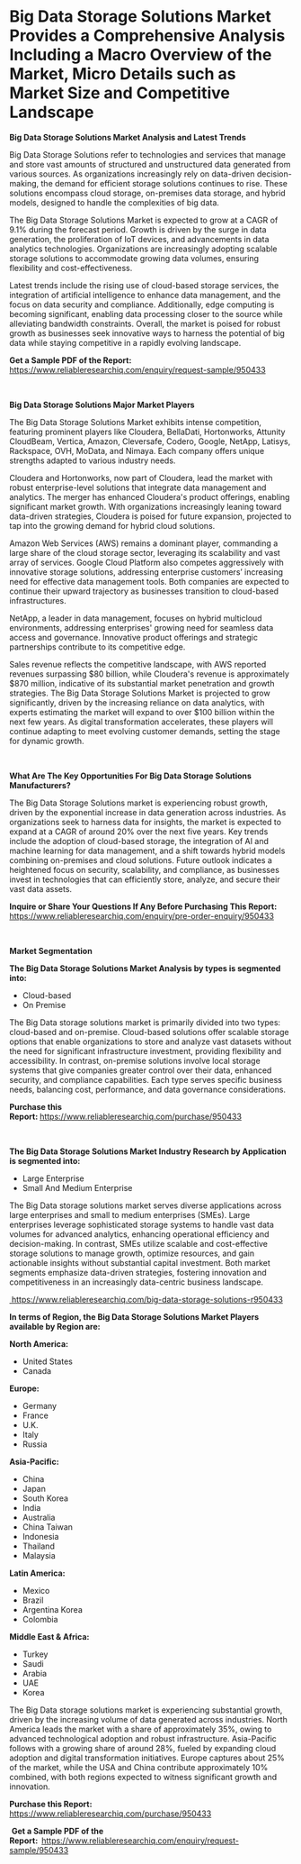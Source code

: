 <p><h1>Big Data Storage Solutions Market Provides a Comprehensive Analysis Including a Macro Overview of the Market, Micro Details such as Market Size and Competitive Landscape</h1></p><p><strong>Big Data Storage Solutions Market Analysis and Latest Trends</strong></p>
<p><p>Big Data Storage Solutions refer to technologies and services that manage and store vast amounts of structured and unstructured data generated from various sources. As organizations increasingly rely on data-driven decision-making, the demand for efficient storage solutions continues to rise. These solutions encompass cloud storage, on-premises data storage, and hybrid models, designed to handle the complexities of big data.</p><p>The Big Data Storage Solutions Market is expected to grow at a CAGR of 9.1% during the forecast period. Growth is driven by the surge in data generation, the proliferation of IoT devices, and advancements in data analytics technologies. Organizations are increasingly adopting scalable storage solutions to accommodate growing data volumes, ensuring flexibility and cost-effectiveness. </p><p>Latest trends include the rising use of cloud-based storage services, the integration of artificial intelligence to enhance data management, and the focus on data security and compliance. Additionally, edge computing is becoming significant, enabling data processing closer to the source while alleviating bandwidth constraints. Overall, the market is poised for robust growth as businesses seek innovative ways to harness the potential of big data while staying competitive in a rapidly evolving landscape.</p></p>
<p><strong>Get a Sample PDF of the Report:&nbsp;</strong> <a href="https://www.reliableresearchiq.com/enquiry/request-sample/950433?utm_campaign=2443&utm_medium=2&utm_source=Github&utm_content=ia&utm_term=17042025&utm_id=big-data-storage-solutions">https://www.reliableresearchiq.com/enquiry/request-sample/950433</a></p>
<p>&nbsp;</p>
<p><strong>Big Data Storage Solutions Major Market Players</strong></p>
<p><p>The Big Data Storage Solutions Market exhibits intense competition, featuring prominent players like Cloudera, BellaDati, Hortonworks, Attunity CloudBeam, Vertica, Amazon, Cleversafe, Codero, Google, NetApp, Latisys, Rackspace, OVH, MoData, and Nimaya. Each company offers unique strengths adapted to various industry needs.</p><p>Cloudera and Hortonworks, now part of Cloudera, lead the market with robust enterprise-level solutions that integrate data management and analytics. The merger has enhanced Cloudera's product offerings, enabling significant market growth. With organizations increasingly leaning toward data-driven strategies, Cloudera is poised for future expansion, projected to tap into the growing demand for hybrid cloud solutions.</p><p>Amazon Web Services (AWS) remains a dominant player, commanding a large share of the cloud storage sector, leveraging its scalability and vast array of services. Google Cloud Platform also competes aggressively with innovative storage solutions, addressing enterprise customers’ increasing need for effective data management tools. Both companies are expected to continue their upward trajectory as businesses transition to cloud-based infrastructures.</p><p>NetApp, a leader in data management, focuses on hybrid multicloud environments, addressing enterprises' growing need for seamless data access and governance. Innovative product offerings and strategic partnerships contribute to its competitive edge.</p><p>Sales revenue reflects the competitive landscape, with AWS reported revenues surpassing $80 billion, while Cloudera's revenue is approximately $870 million, indicative of its substantial market penetration and growth strategies. The Big Data Storage Solutions Market is projected to grow significantly, driven by the increasing reliance on data analytics, with experts estimating the market will expand to over $100 billion within the next few years. As digital transformation accelerates, these players will continue adapting to meet evolving customer demands, setting the stage for dynamic growth.</p></p>
<p>&nbsp;</p>
<p><strong>What Are The Key Opportunities For Big Data Storage Solutions Manufacturers?</strong></p>
<p><p>The Big Data Storage Solutions market is experiencing robust growth, driven by the exponential increase in data generation across industries. As organizations seek to harness data for insights, the market is expected to expand at a CAGR of around 20% over the next five years. Key trends include the adoption of cloud-based storage, the integration of AI and machine learning for data management, and a shift towards hybrid models combining on-premises and cloud solutions. Future outlook indicates a heightened focus on security, scalability, and compliance, as businesses invest in technologies that can efficiently store, analyze, and secure their vast data assets.</p></p>
<p><strong>Inquire or Share Your Questions If Any Before Purchasing This Report:</strong> <a href="https://www.reliableresearchiq.com/enquiry/pre-order-enquiry/950433?utm_campaign=2443&utm_medium=2&utm_source=Github&utm_content=ia&utm_term=17042025&utm_id=big-data-storage-solutions">https://www.reliableresearchiq.com/enquiry/pre-order-enquiry/950433</a></p>
<p>&nbsp;</p>
<p><strong>Market Segmentation</strong></p>
<p><strong>The Big Data Storage Solutions Market Analysis by types is segmented into:</strong></p>
<p><ul><li>Cloud-based</li><li>On Premise</li></ul></p>
<p><p>The Big Data storage solutions market is primarily divided into two types: cloud-based and on-premise. Cloud-based solutions offer scalable storage options that enable organizations to store and analyze vast datasets without the need for significant infrastructure investment, providing flexibility and accessibility. In contrast, on-premise solutions involve local storage systems that give companies greater control over their data, enhanced security, and compliance capabilities. Each type serves specific business needs, balancing cost, performance, and data governance considerations.</p></p>
<p><strong>Purchase this Report:&nbsp;</strong><a href="https://www.reliableresearchiq.com/purchase/950433?utm_campaign=2443&utm_medium=2&utm_source=Github&utm_content=ia&utm_term=17042025&utm_id=big-data-storage-solutions">https://www.reliableresearchiq.com/purchase/950433</a></p>
<p>&nbsp;</p>
<p><strong>The Big Data Storage Solutions Market Industry Research by Application is segmented into:</strong></p>
<p><ul><li>Large Enterprise</li><li>Small And Medium Enterprise</li></ul></p>
<p><p>The Big Data storage solutions market serves diverse applications across large enterprises and small to medium enterprises (SMEs). Large enterprises leverage sophisticated storage systems to handle vast data volumes for advanced analytics, enhancing operational efficiency and decision-making. In contrast, SMEs utilize scalable and cost-effective storage solutions to manage growth, optimize resources, and gain actionable insights without substantial capital investment. Both market segments emphasize data-driven strategies, fostering innovation and competitiveness in an increasingly data-centric business landscape.</p></p>
<p><a href="https://www.reliableresearchiq.com/big-data-storage-solutions-r950433?utm_campaign=2443&utm_medium=2&utm_source=Github&utm_content=ia&utm_term=17042025&utm_id=big-data-storage-solutions">&nbsp;https://www.reliableresearchiq.com/big-data-storage-solutions-r950433</a></p>
<p><strong>In terms of Region, the Big Data Storage Solutions Market Players available by Region are:</strong></p>
<p>
    <p> <strong> North America: </strong>
        <ul>
            <li>United States</li>
            <li>Canada</li>
        </ul>
        </p> 
    <p> <strong> Europe: </strong>
        <ul>
            <li>Germany</li>
            <li>France</li>
            <li>U.K.</li>
            <li>Italy</li>
            <li>Russia</li>
        </ul>
        </p> 
    <p> <strong> Asia-Pacific: </strong>
        <ul>
            <li>China</li>
            <li>Japan</li>
            <li>South Korea</li>
            <li>India</li>
            <li>Australia</li>
            <li>China Taiwan</li>
            <li>Indonesia</li>
            <li>Thailand</li>
            <li>Malaysia</li>
        </ul>
        </p> 
    <p> <strong> Latin America: </strong>
        <ul>
            <li>Mexico</li>
            <li>Brazil</li>
            <li>Argentina Korea</li>
            <li>Colombia</li>
        </ul>
        </p> 
    <p> <strong> Middle East & Africa: </strong>
        <ul>
            <li>Turkey</li>
            <li>Saudi</li>
            <li>Arabia</li>
            <li>UAE</li>
            <li>Korea</li>
        </ul>
    </p>
    </p>
<p><p>The Big Data storage solutions market is experiencing substantial growth, driven by the increasing volume of data generated across industries. North America leads the market with a share of approximately 35%, owing to advanced technological adoption and robust infrastructure. Asia-Pacific follows with a growing share of around 28%, fueled by expanding cloud adoption and digital transformation initiatives. Europe captures about 25% of the market, while the USA and China contribute approximately 10% combined, with both regions expected to witness significant growth and innovation.</p></p>
<p><strong>Purchase this Report: </strong><a href="https://www.reliableresearchiq.com/purchase/950433?utm_campaign=2443&utm_medium=2&utm_source=Github&utm_content=ia&utm_term=17042025&utm_id=big-data-storage-solutions">https://www.reliableresearchiq.com/purchase/950433</a></p>
<p>&nbsp;<strong>Get a Sample PDF of the Report:&nbsp;&nbsp;</strong><a href="https://www.reliableresearchiq.com/enquiry/request-sample/950433?utm_campaign=2443&utm_medium=2&utm_source=Github&utm_content=ia&utm_term=17042025&utm_id=big-data-storage-solutions">https://www.reliableresearchiq.com/enquiry/request-sample/950433</a></p>
<p><strong></strong></p>
<p><p></p><p></p><p></p></p>